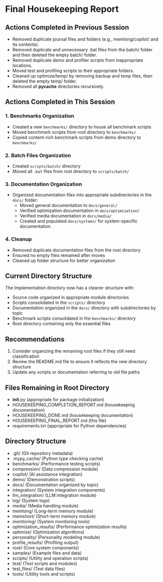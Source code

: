 # Final Housekeeping Report

## Actions Completed in Previous Session

- Removed duplicate journal files and folders (e.g., memlong/copilot/ and its contents).
- Removed duplicate and unnecessary .bat files from the batch/ folder and then deleted the empty batch/ folder.
- Removed duplicate demo and profiler scripts from inappropriate locations.
- Moved test and profiling scripts to their appropriate folders.
- Cleaned up optimize/temp/ by removing backup and temp files, then deleted the empty temp/ folder.
- Removed all __pycache__ directories recursively.

## Actions Completed in This Session

### 1. Benchmarks Organization

- Created a new `benchmarks/` directory to house all benchmark scripts
- Moved benchmark scripts from root directory to `benchmarks/`
- Copied content-rich benchmark scripts from demo directory to `benchmarks/`

### 2. Batch Files Organization

- Created `scripts/batch/` directory
- Moved all `.bat` files from root directory to `scripts/batch/`

### 3. Documentation Organization

- Organized documentation files into appropriate subdirectories in the `docs/` folder:
  - Moved general documentation to `docs/general/`
  - Verified optimization documentation in `docs/optimization/`
  - Verified media documentation in `docs/media/`
  - Created and populated `docs/systems/` for system-specific documentation

### 4. Cleanup

- Removed duplicate documentation files from the root directory
- Ensured no empty files remained after moves
- Cleaned up folder structure for better organization

## Current Directory Structure

The Implementation directory now has a cleaner structure with:

- Source code organized in appropriate module directories
- Scripts consolidated in the `scripts/` directory
- Documentation organized in the `docs/` directory with subdirectories by topic
- Benchmark scripts consolidated in the `benchmarks/` directory
- Root directory containing only the essential files

## Recommendations

1. Consider organizing the remaining root files if they still need classification
2. Review the README.md file to ensure it reflects the new directory structure
3. Update any scripts or documentation referring to old file paths

## Files Remaining in Root Directory

- __init__.py (appropriate for package initialization)
- HOUSEKEEPING_COMPLETION_REPORT.md (housekeeping documentation)
- HOUSEKEEPING_DONE.md (housekeeping documentation)
- HOUSEKEEPING_FINAL_REPORT.md (this file)
- requirements.txt (appropriate for Python dependencies)

## Directory Structure

- .git/ (Git repository metadata)
- .mypy_cache/ (Python type checking cache)
- benchmarks/ (Performance testing scripts)
- compression/ (Data compression module)
- copilot/ (AI assistance integration)
- demo/ (Demonstration scripts)
- docs/ (Documentation organized by topic)
- integration/ (System integration components)
- llm_integration/ (LLM integration module)
- log/ (System logs)
- media/ (Media handling module)
- memlong/ (Long-term memory module)
- memshort/ (Short-term memory module)
- monitoring/ (System monitoring tools)
- optimization_results/ (Performance optimization results)
- optimize/ (Optimization algorithms)
- personality/ (Personality modeling module)
- profile_results/ (Profiling output)
- root/ (Core system components)
- samples/ (Example files and data)
- scripts/ (Utility and operation scripts)
- test/ (Test scripts and modules)
- test_files/ (Test data files)
- tools/ (Utility tools and scripts)
